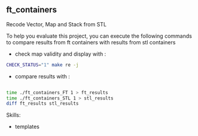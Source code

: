 ## ft_containers

Recode Vector, Map and Stack from STL

To help you evaluate this project, you can execute the following commands to compare results from ft containers with results from stl containers

* check map validity and display with :

```sh
CHECK_STATUS="1" make re -j 
```

* compare results with :

```sh

time ./ft_containers_FT 1 > ft_results
time ./ft_containers_STL 1 > stl_results
diff ft_results stl_results
```


Skills:
- templates
